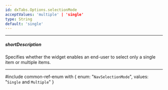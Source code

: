 ```yaml
---
id: dxTabs.Options.selectionMode
acceptValues: 'multiple' | 'single'
type: String
default: 'single'
---
```

---
##### shortDescription
Specifies whether the widget enables an end-user to select only a single item or multiple items.

---
#include common-ref-enum with {
    enum: "`NavSelectionMode`",
    values: "`Single` and `Multiple`"
}